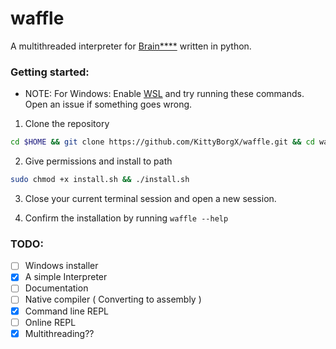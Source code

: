 # waffle

A multithreaded interpreter for [Brain\*\*\*\*](https://en.wikipedia.org/wiki/Brainfuck) written in python.

### Getting started:

- NOTE: For Windows: Enable [WSL](https://docs.microsoft.com/en-us/windows/wsl/install) and try running these commands. Open an issue if something goes wrong.

1. Clone the repository

```sh
cd $HOME && git clone https://github.com/KittyBorgX/waffle.git && cd waffle
```

2. Give permissions and install to path
```sh
sudo chmod +x install.sh && ./install.sh
```

3. Close your current terminal session and open a new session.

4. Confirm the installation by running `waffle --help`

### TODO:

- [ ] Windows installer
- [x] A simple Interpreter
- [ ] Documentation
- [ ] Native compiler ( Converting to assembly )
- [x] Command line REPL
- [ ] Online REPL
- [x] Multithreading??
